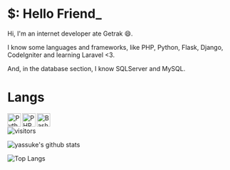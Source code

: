 # $: Hello Friend_

Hi, I'm an internet developer ate Getrak :smile:.

I know some languages and frameworks, like PHP, Python, Flask, Django, CodeIgniter and learning Laravel <3.

And, in the database section, I know SQLServer and MySQL.

# Langs 
<img align="left" alt="Python" width="30px" src="https://img.icons8.com/color/48/000000/python.png" />
<img align="left" alt="PHP" width="30px" src="https://img.icons8.com/officel/16/000000/php-logo.png" />
<img align="left" alt="Bash script" width="30px" src="https://camo.githubusercontent.com/5a76ab68c90df7ecccdeac83138c8f7c62c7f3a4/687474703a2f2f69636f6e732e69636f6e617263686976652e636f6d2f69636f6e732f616c65636976652f666c6174776f6b656e2f3531322f417070732d5465726d696e616c2d50632d3130342d69636f6e2e706e67" />

<br>

![visitors](https://visitor-badge.laobi.icu/badge?page_id=yassuke)

![yassuke's github stats](https://github-readme-stats.vercel.app/api?username=yassuke&theme=dark)

![Top Langs](https://github-readme-stats.vercel.app/api/top-langs/?username=yassuke&hide=vimscript&layout=compact&theme=dark)

